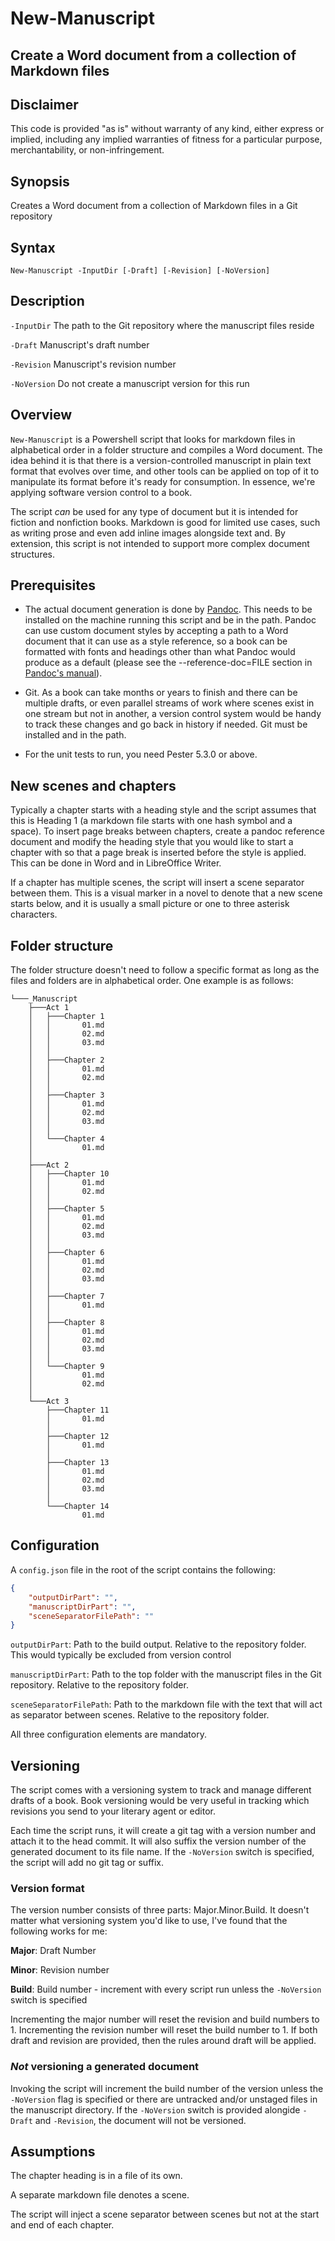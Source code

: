 # New-Manuscript
## Create a Word document from a collection of Markdown files

## Disclaimer
This code is provided "as is" without warranty of any kind, either express or implied, including any implied warranties of fitness for a particular purpose, merchantability, or non-infringement.

## Synopsis
Creates a Word document from a collection of Markdown files in a Git repository

## Syntax
```
New-Manuscript -InputDir [-Draft] [-Revision] [-NoVersion]
```

## Description

`-InputDir`&#9;The path to the Git repository where the manuscript files reside

`-Draft`&#9;Manuscript's draft number

`-Revision`&#9;Manuscript's revision number

`-NoVersion`&#9;Do not create a manuscript version for this run

## Overview
`New-Manuscript` is a Powershell script that looks for markdown files in alphabetical order in a folder structure and compiles a Word document. The idea behind it is that there is a version-controlled manuscript in plain text format that evolves over time, and other tools can be applied on top of it to manipulate its format before it's ready for consumption. In essence, we're applying software version control to a book.

The script *can* be used for any type of document but it is intended for fiction and nonfiction books. Markdown is good for limited use cases, such as writing prose and even add inline images alongside text and. By extension, this script is not intended to support more complex document structures.


## Prerequisites
- The actual document generation is done by [Pandoc](https://pandoc.org/). This needs to be installed on the machine running this script and be in the path. Pandoc can use custom document styles by accepting a path to a Word document that it can use as a style reference, so a book can be formatted with fonts and headings other than what Pandoc would produce as a default (please see the --reference-doc=FILE section in [Pandoc's manual](https://pandoc.org/MANUAL.html#options-affecting-specific-writers)).

- Git. As a book can take months or years to finish and there can be multiple drafts, or even parallel streams of work where scenes exist in one stream but not in another, a version control system would be handy to track these changes and go back in history if needed. Git must be installed and in the path.

- For the unit tests to run, you need Pester 5.3.0 or above.

## New scenes and chapters

Typically a chapter starts with a heading style and the script assumes that this is Heading 1 (a markdown file starts with one hash symbol and a space). To insert page breaks between chapters, create a pandoc reference document and modify the heading style that you would like to start a chapter with so that a page break is inserted before the style is applied. This can be done in Word and in LibreOffice Writer.

If a chapter has multiple scenes, the script will insert a scene separator between them. This is a visual marker in a novel to denote that a new scene starts below, and it is usually a small picture or one to three asterisk characters.

## Folder structure

The folder structure doesn't need to follow a specific format as long as the files and folders are in alphabetical order. One example is as follows:

```
└───_Manuscript
    ├───Act 1
    │   ├───Chapter 1
    │   │       01.md
    │   │       02.md
    │   │       03.md
    │   │
    │   ├───Chapter 2
    │   │       01.md
    │   │       02.md
    │   │
    │   ├───Chapter 3
    │   │       01.md
    │   │       02.md
    │   │       03.md
    │   │
    │   └───Chapter 4
    │           01.md
    │
    ├───Act 2
    │   ├───Chapter 10
    │   │       01.md
    │   │       02.md
    │   │
    │   ├───Chapter 5
    │   │       01.md
    │   │       02.md
    │   │       03.md
    │   │
    │   ├───Chapter 6
    │   │       01.md
    │   │       02.md
    │   │       03.md
    │   │
    │   ├───Chapter 7
    │   │       01.md
    │   │
    │   ├───Chapter 8
    │   │       01.md
    │   │       02.md
    │   │       03.md
    │   │
    │   └───Chapter 9
    │           01.md
    │           02.md
    │
    └───Act 3
        ├───Chapter 11
        │       01.md
        │
        ├───Chapter 12
        │       01.md
        │
        ├───Chapter 13
        │       01.md
        │       02.md
        │       03.md
        │
        └───Chapter 14
                01.md
```

## Configuration
A `config.json` file in the root of the script contains the following:

```json
{
    "outputDirPart": "",
    "manuscriptDirPart": "",
    "sceneSeparatorFilePath": ""
}
```

`outputDirPart`:&#9;Path to the build output. Relative to the repository folder. This would typically be excluded from version control

`manuscriptDirPart`:&#9;Path to the top folder with the manuscript files in the Git repository. Relative to the repository folder.

`sceneSeparatorFilePath`:&#9;Path to the markdown file with the text that will act as separator between scenes. Relative to the repository folder.

All three configuration elements are mandatory.

## Versioning

The script comes with a versioning system to track and manage different drafts of a book. Book versioning would be very useful in tracking which revisions you send to your literary agent or editor.

Each time the script runs, it will create a git tag with a version number and attach it to the head commit. It will also suffix the version number of the generated document to its file name. If the `-NoVersion` switch is specified, the script will add no git tag or suffix.

### Version format
The version number consists of three parts: Major.Minor.Build. It doesn't matter what versioning system you'd like to use, I've found that the following works for me:

**Major**: Draft Number

**Minor**: Revision number

**Build**: Build number - increment with every script run unless the `-NoVersion` switch is specified

Incrementing the major number will reset the revision and build numbers to 1. Incrementing the revision number will reset the build number to 1. If both draft and revision are provided, then the rules around draft will be applied.

### *Not* versioning a generated document

Invoking the script will increment the build number of the version unless the `-NoVersion` flag is specified or there are untracked and/or unstaged files in the manuscript directory. If the `-NoVersion` switch is provided alongide `-Draft` and `-Revision`, the document will not be versioned.

## Assumptions

The chapter heading is in a file of its own.

A separate markdown file denotes a scene.

The script will inject a scene separator between scenes but not at the start and end of each chapter.
